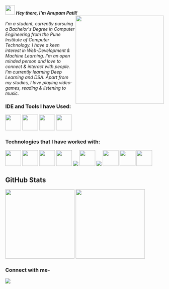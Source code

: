 <i>
 <img src="https://camo.githubusercontent.com/e8e7b06ecf583bc040eb60e44eb5b8e0ecc5421320a92929ce21522dbc34c891/68747470733a2f2f6d656469612e67697068792e636f6d2f6d656469612f6876524a434c467a6361737252346961377a2f67697068792e676966" height="30px"> 
 <strong>Hey there, I'm Anupam Patil!</strong>
 </i>
<div>
<img align="right" width="280" height="280" src="https://media.tenor.com/images/d1d7f6ef9cf24497a9d61b0a83a0f50e/tenor.gif" >   
 </div>
<br>
 <i> I'm a student, currently pursuing a Bachelor's Degree in Computer Engineering from the Pune Institute of Computer Technology.
 I have a keen interest in Web-Development & Machine Learning.
 I'm an open minded person and love to connect & interact with people.
 I’m currently learning Deep Learning and DSA.
 Apart from my studies, I love playing video-games, reading & listening to music.</i>


### IDE and Tools I have Used:
<div>
<img height="50" width="50" src="https://img.icons8.com/color/48/000000/visual-studio-code-2019.png"/> 
 <img height="50" width="50" src="https://colab.research.google.com/img/colab_favicon_256px.png"/> 
 <img height="50" width="50" src="https://img.icons8.com/color/48/000000/pycharm.png"/> 
 <img height="50" width="50" src="https://img.icons8.com/color/50/000000/git.png"/> 
</div>

    
### Technologies that I have worked with:
<div>
 <img height="50" width="50" src="https://img.icons8.com/color/48/000000/c-plus-plus-logo.png" /> 
 <img height="50" width="50" src="https://img.icons8.com/color/48/000000/html-5.png" />  
 <img height="50" width="50" src="https://img.icons8.com/color/48/000000/css3.png" /> 
<img height="50" width="50" src="https://img.icons8.com/color/48/000000/bootstrap.png" />
<img src="https://img.icons8.com/ios-filled/50/ffffff/django.png"/>
<img height="50" width="50" src="https://storage.googleapis.com/cw-p1w5jpim0sdhkccw8gr/media/blog-images/drf-logo2.png" />
<img src="https://img.icons8.com/color/48/ffffff/flutter.png"/>
 <img height="50" width="50" src="https://www.sqlite.org/images/sqlite370_banner.gif"/>
<img height="50" width="50" src="https://img.icons8.com/color/48/000000/javascript.png"/>
<img height="50" width="50" src="https://img.icons8.com/color/48/000000/python.png" /> 
 
 </div>


## GitHub Stats
<p align="center">
<div>
<img height="220" src="https://github-readme-stats.vercel.app/api?username=anupampatil44&show_icons=true&theme=merko">
<img height="220" src="https://github-readme-stats.vercel.app/api/top-langs/?username=anupampatil44&count_private=true&langs_count=4&title_color=#3080ED&icon_color=#3080ED&text_color=black&bg_color=#000000">
</div>
</p>


 ### Connect with me-
[<img src="https://img.shields.io/badge/LinkedIn-0077B5?style=for-the-badge&logo=linkedin&logoColor=white" />](https://www.linkedin.com/in/anupam-patil-114b841b0/)
